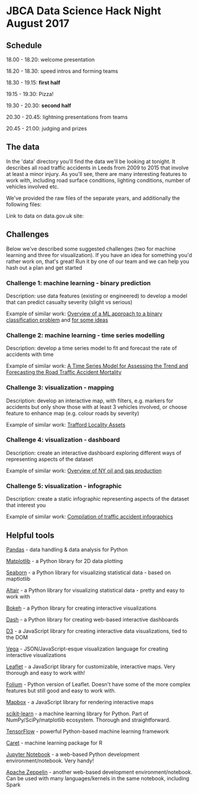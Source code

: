 # JBCA Data Science Hack Night August 2017

## Schedule

18.00 - 18.20: welcome presentation

18.20 - 18.30: speed intros and forming teams

18.30 - 19.15: **first half**

19.15 - 19.30: Pizza!

19.30 - 20.30: **second half**

20.30 - 20.45: lightning presentations from teams

20.45 - 21.00: judging and prizes


## The data

In the 'data' directory you'll find the data we'll be looking at tonight. It describes all road traffic accidents in Leeds from 2009 to 2015 that involve at least a minor injury. As you'll see, there are many interesting features to work with, including road surface conditions, lighting conditions, number of vehicles involved etc. 

We've provided the raw files of the separate years, and additionally the following files:

Link to data on data.gov.uk site: 

## Challenges

Below we've described some suggested challenges (two for machine learning and three for visualization).
If you have an idea for something you'd rather work on, that's great! Run it by one of our team and 
we can help you hash out a plan and get started

### Challenge 1: machine learning - binary prediction

Description: use data features (existing or engineered) to develop a model that can predict casualty severity (slight vs serious)

Example of similar work: [Overview of a ML approach to a binary classification problem](https://www.kaggle.com/c/titanic) and [for some ideas](https://www.quora.com/What-are-some-binary-classification-algorithms)

### Challenge 2: machine learning - time series modelling

Description: develop a time series model to fit and forecast the rate of accidents with time

Example of similar work: [A Time Series Model for Assessing the Trend and Forecasting the Road Traffic Accident Mortality](https://www.ncbi.nlm.nih.gov/pmc/articles/PMC5079210/)

### Challenge 3: visualization - mapping

Description: develop an interactive map, with filters, e.g. markers for accidents but only show those with at least 3 vehicles involved, or choose feature to enhance map (e.g. colour roads by severity)

Example of similar work: [Trafford Locality Assets](http://www.infotrafford.org.uk/assetmapping)

### Challenge 4: visualization - dashboard

Description: create an interactive dashboard exploring different ways of representing aspects of the dataset

Example of similar work: [Overview of NY oil and gas production](https://plot.ly/dash/gallery/new-york-oil-and-gas/)

### Challenge 5: visualization - infographic

Description: create a static infographic representing aspects of the dataset that interest you 

Example of similar work: [Compilation of traffic accident infographics](http://graphs.net/infographics-on-accidents.html)

## Helpful tools

[Pandas](https://pandas.pydata.org/) - data handling & data analysis for Python

[Matplotlib](http://matplotlib.org/) - a Python library for 2D data plotting

[Seaborn](https://seaborn.pydata.org/) - a Python library for visualizing statistical data - based on maptlotlib

[Altair](https://altair-viz.github.io/) - a Python library for visualizing statistical data - pretty and easy to work with

[Bokeh](http://bokeh.pydata.org/en/latest/) - a Python library for creating interactive visualizations

[Dash](https://github.com/plotly/dash) - a Python library for creating web-based interactive dashboards

[D3](https://d3js.org/) - a JavaScript library for creating interactive data visualizations, tied to the DOM

[Vega](https://vega.github.io/vega/) - JSON/JavaScript-esque visualization language for creating interactive visualizations

[Leaflet](http://leafletjs.com/) - a JavaScript library for customizable, interactive maps. Very thorough and easy to work with!

[Folium](https://github.com/python-visualization/folium) - Python version of Leaflet. Doesn't have some of the more complex features but still good and easy to work with.

[Mapbox](https://www.mapbox.com/mapbox-gl-js/api/) - a JavaScript library for rendering interactive maps

[scikit-learn](http://scikit-learn.org/stable/) - a machine learning library for Python. Part of NumPy/SciPy/matplotlib ecosystem. Thorough and straightforward.

[TensorFlow](https://www.tensorflow.org/) - powerful Python-based machine learning framework

[Caret](http://topepo.github.io/caret/index.html) - machine learning package for R

[Jupyter Notebook](https://github.com/jupyter/notebook) - a web-based Python development environment/notebook. Very handy!

[Apache Zeppelin](https://zeppelin.apache.org/) - another web-based development environment/notebook. Can be used with many languages/kernels in the same notebook, including Spark
